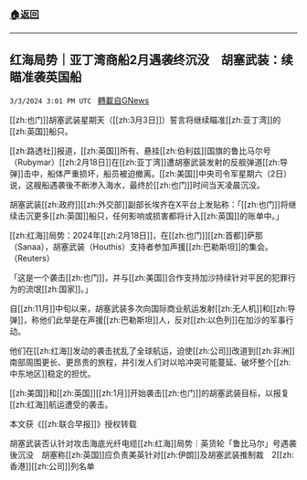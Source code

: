 ###  [:house:返回](README.md)
---


## 红海局势｜亚丁湾商船2月遇袭终沉没　胡塞武装：续瞄准袭英国船
`3/3/2024 3:01 PM UTC ` [轉載自GNews](https://gnews.org/articles/2361221)

[[zh:也门]]胡塞武装星期天（[[zh:3月3日]]）誓言将继续瞄准[[zh:亚丁湾]]的[[zh:英国]]船只。

[[zh:路透社]]报道，[[zh:英国]]所有、悬挂[[zh:伯利兹]]国旗的鲁比马尔号（Rubymar）[[zh:2月18日]]在[[zh:亚丁湾]]遭胡塞武装发射的反舰弹道[[zh:导弹]]击中，船体严重损坏，船员被迫撤离。[[zh:美国]]中央司令军星期六（2日）说，这艘船遇袭後不断渗入海水，最终於[[zh:也门]]时间当天凌晨沉没。

胡塞武装[[zh:政府]][[zh:外交部]]副部长埃齐在X平台上发贴称：「[[zh:也门]]将继续击沉更多[[zh:英国]]船只，任何影响或损害都将计入[[zh:英国]]的账单中。」

[[zh:红海]]局势：2024年[[zh:2月18日]]，在[[zh:也门]][[zh:首都]]萨那（Sanaa），胡塞武装（Houthis）支持者参加声援[[zh:巴勒斯坦]]的集会。（Reuters）

「这是一个袭击[[zh:也门]]，并与[[zh:美国]]合作支持加沙持续针对平民的犯罪行为的流氓[[zh:国家]]。」

自[[zh:11月]]中旬以来，胡塞武装多次向国际商业航运发射[[zh:无人机]]和[[zh:导弹]]，称他们此举是在声援[[zh:巴勒斯坦]]人，反对[[zh:以色列]]在加沙的军事行动。

他们在[[zh:红海]]发动的袭击扰乱了全球航运，迫使[[zh:公司]]改道到[[zh:非洲]]南部周围更长、更昂贵的旅程，并引发人们对以哈冲突可能蔓延、破坏整个[[zh:中东地区]]稳定的担忧。

[[zh:美国]]和[[zh:英国]][[zh:1月]]开始袭击[[zh:也门]]的胡塞武装目标，以报复[[zh:红海]]航运遭受的袭击。

本文获《[[zh:联合早报]]》授权转载

胡塞武装否认针对攻击海底光纤电缆[[zh:红海]]局势｜英货轮「鲁比马尔」号遇袭後沉没　胡塞称[[zh:英国]]应负责美英针对[[zh:伊朗]]及胡塞武装推制裁　2[[zh:香港]][[zh:公司]]列名单

